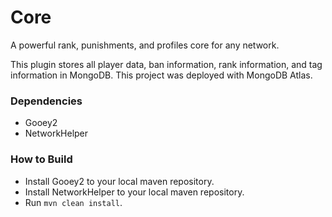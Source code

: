 # Core

A powerful rank, punishments, and profiles core for any network.

This plugin stores all player data, ban information, rank information, and tag information in MongoDB.
This project was deployed with MongoDB Atlas.

### Dependencies

- Gooey2
- NetworkHelper

### How to Build

- Install Gooey2 to your local maven repository.
- Install NetworkHelper to your local maven repository.
- Run `mvn clean install`.
